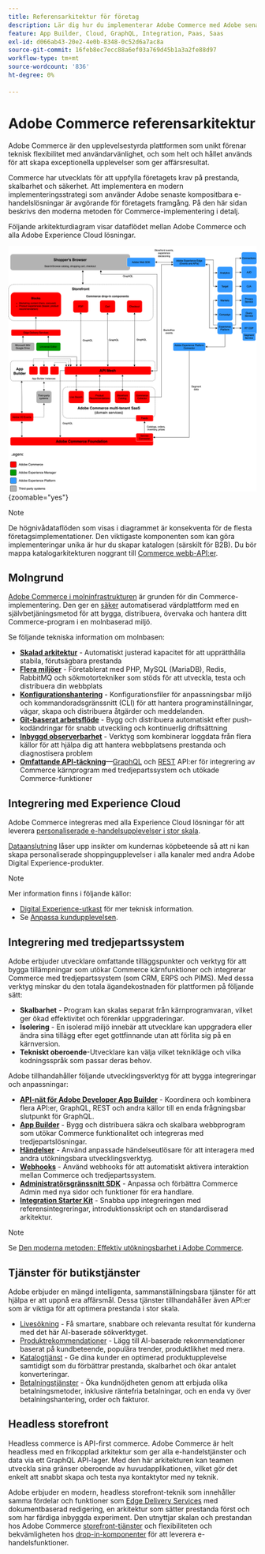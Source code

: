 ```yaml
---
title: Referensarkitektur för företag
description: Lär dig hur du implementerar Adobe Commerce med Adobe senaste teknik för sammanställbar e-handel.
feature: App Builder, Cloud, GraphQL, Integration, Paas, Saas
exl-id: d066ab43-20e2-4e0b-8348-0c52d6a7ac8a
source-git-commit: 16feb8ec7ecc88a6ef03a769d45b1a3a2fe88d97
workflow-type: tm+mt
source-wordcount: '836'
ht-degree: 0%

---
```


# Adobe Commerce referensarkitektur

Adobe Commerce är den upplevelsestyrda plattformen som unikt förenar teknisk flexibilitet med användarvänlighet, och som helt och hållet används för att skapa exceptionella upplevelser som ger affärsresultat.

Commerce har utvecklats för att uppfylla företagets krav på prestanda, skalbarhet och säkerhet. Att implementera en modern implementeringsstrategi som använder Adobe senaste kompositbara e-handelslösningar är avgörande för företagets framgång. På den här sidan beskrivs den moderna metoden för Commerce-implementering i detalj.

Följande arkitekturdiagram visar dataflödet mellan Adobe Commerce och alla Adobe Experience Cloud lösningar.

![Arkitekturdiagram som visar hur Adobe Commerce ansluter till Experience Cloud lösningar](../../assets/playbooks/commerce-architecture-v3.svg){zoomable="yes"}

>[!NOTE]
>
>De högnivådataflöden som visas i diagrammet är konsekventa för de flesta företagsimplementationer. Den viktigaste komponenten som kan göra implementeringar unika är hur du skapar katalogen (särskilt för B2B). Du bör mappa katalogarkitekturen noggrant till [Commerce webb-API:er](https://developer.adobe.com/commerce/webapi/get-started/).

## Molngrund

[Adobe Commerce i molninfrastrukturen](https://experienceleague.adobe.com/en/docs/commerce-cloud-service/user-guide/overview) är grunden för din Commerce-implementering. Den ger en [säker](../../security-and-compliance/shared-responsibility.md) automatiserad värdplattform med en självbetjäningsmetod för att bygga, distribuera, övervaka och hantera ditt Commerce-program i en molnbaserad miljö.

Se följande tekniska information om molnbasen:

- [**Skalad arkitektur**](https://experienceleague.adobe.com/en/docs/commerce-cloud-service/user-guide/architecture/scaled-architecture) - Automatiskt justerad kapacitet för att upprätthålla stabila, förutsägbara prestanda
- [**Flera miljöer**](https://experienceleague.adobe.com/en/docs/commerce-cloud-service/user-guide/architecture/pro-architecture) - Företablerat med PHP, MySQL (MariaDB), Redis, RabbitMQ och sökmotortekniker som stöds för att utveckla, testa och distribuera din webbplats
- [**Konfigurationshantering**](https://experienceleague.adobe.com/en/docs/commerce-cloud-service/user-guide/configure/overview) - Konfigurationsfiler för anpassningsbar miljö och kommandoradsgränssnitt (CLI) för att hantera programinställningar, vägar, skapa och distribuera åtgärder och meddelanden.
- [**Git-baserat arbetsflöde**](https://experienceleague.adobe.com/en/docs/commerce-cloud-service/user-guide/architecture/pro-develop-deploy-workflow) - Bygg och distribuera automatiskt efter push-kodändringar för snabb utveckling och kontinuerlig driftsättning
- [**Inbyggd observerbarhet**](https://experienceleague.adobe.com/en/docs/commerce-cloud-service/user-guide/monitor/performance) - Verktyg som kombinerar loggdata från flera källor för att hjälpa dig att hantera webbplatsens prestanda och diagnostisera problem
- [**Omfattande API-täckning**](https://developer.adobe.com/commerce/webapi/get-started/)—[GraphQL](https://developer.adobe.com/commerce/webapi/graphql/) och [REST](https://developer.adobe.com/commerce/webapi/rest) API:er för integrering av Commerce kärnprogram med tredjepartssystem och utökade Commerce-funktioner

## Integrering med Experience Cloud

Adobe Commerce integreras med alla Experience Cloud lösningar för att leverera [personaliserade e-handelsupplevelser i stor skala](https://experienceleague.adobe.com/en/docs/commerce-admin/customers/customers-menu/personalize-scale#customers-menu).

[Dataanslutning](https://experienceleague.adobe.com/en/docs/commerce/data-connection/overview) låser upp insikter om kundernas köpbeteende så att ni kan skapa personaliserade shoppingupplevelser i alla kanaler med andra Adobe Digital Experience-produkter.

>[!NOTE]
>
>Mer information finns i följande källor:
>
>- [Digital Experience-utkast](https://experienceleague.adobe.com/en/docs/blueprints-learn/architecture/overview) för mer teknisk information.
>- Se [Anpassa kundupplevelsen](https://experienceleague.adobe.com/en/docs/events/the-skill-exchange-recordings/commerce/aug2024/personalization).


## Integrering med tredjepartssystem

Adobe erbjuder utvecklare omfattande tilläggspunkter och verktyg för att bygga tillämpningar som utökar Commerce kärnfunktioner och integrerar Commerce med tredjepartssystem (som CRM, ERPS och PIMS). Med dessa verktyg minskar du den totala ägandekostnaden för plattformen på följande sätt:

- **Skalbarhet** - Program kan skalas separat från kärnprogramvaran, vilket ger ökad effektivitet och förenklar uppgraderingar.
- **Isolering** - En isolerad miljö innebär att utvecklare kan uppgradera eller ändra sina tillägg efter eget gottfinnande utan att förlita sig på en kärnversion.
- **Tekniskt oberoende**-Utvecklare kan välja vilket teknikläge och vilka kodningsspråk som passar deras behov.

Adobe tillhandahåller följande utvecklingsverktyg för att bygga integreringar och anpassningar:

- [**API-nät för Adobe Developer App Builder**](https://developer.adobe.com/graphql-mesh-gateway/) - Koordinera och kombinera flera API:er, GraphQL, REST och andra källor till en enda frågningsbar slutpunkt för GraphQL.
- [**App Builder**](https://developer.adobe.com/app-builder/docs/overview/) - Bygg och distribuera säkra och skalbara webbprogram som utökar Commerce funktionalitet och integreras med tredjepartslösningar.
- [**Händelser**](https://developer.adobe.com/commerce/extensibility/events/) - Använd anpassade händelseutlösare för att interagera med andra utökningsbara utvecklingsverktyg.
- [**Webhooks**](https://developer.adobe.com/commerce/extensibility/webhooks/) - Använd webhooks för att automatiskt aktivera interaktion mellan Commerce och tredjepartssystem.
- [**Administratörsgränssnitt SDK**](https://developer.adobe.com/commerce/extensibility/admin-ui-sdk/) - Anpassa och förbättra Commerce Admin med nya sidor och funktioner för era handlare.
- [**Integration Starter Kit**](https://developer.adobe.com/commerce/extensibility/starter-kit/) - Snabba upp integreringen med referensintegreringar, introduktionsskript och en standardiserad arkitektur.

>[!NOTE]
>
>Se [Den moderna metoden: Effektiv utökningsbarhet i Adobe Commerce](https://experienceleague.adobe.com/en/docs/events/the-skill-exchange-recordings/commerce/aug2024/extensibility).

## Tjänster för butikstjänster

Adobe erbjuder en mängd intelligenta, sammanställningsbara tjänster för att hjälpa er att uppnå era affärsmål. Dessa tjänster tillhandahåller även API:er som är viktiga för att optimera prestanda i stor skala.

- [Livesökning](https://experienceleague.adobe.com/en/docs/commerce/live-search/overview) - Få smartare, snabbare och relevanta resultat för kunderna med det här AI-baserade sökverktyget.
- [Produktrekommendationer](https://experienceleague.adobe.com/en/docs/commerce/product-recommendations/overview) - Lägg till AI-baserade rekommendationer baserat på kundbeteende, populära trender, produktlikhet med mera.
- [Katalogtjänst](https://experienceleague.adobe.com/en/docs/commerce/catalog-service/guide-overview) - Ge dina kunder en optimerad produktupplevelse samtidigt som du förbättrar prestanda, skalbarhet och ökar antalet konverteringar.
- [Betalningstjänster](https://experienceleague.adobe.com/en/docs/commerce/payment-services/guide-overview) - Öka kundnöjdheten genom att erbjuda olika betalningsmetoder, inklusive räntefria betalningar, och en enda vy över betalningshantering, order och fakturor.

## Headless storefront

Headless commerce is API-first commerce. Adobe Commerce är helt headless med en frikopplad arkitektur som ger alla e-handelstjänster och data via ett GraphQL API-lager. Med den här arkitekturen kan teamen utveckla sina gränser oberoende av huvudapplikationen, vilket gör det enkelt att snabbt skapa och testa nya kontaktytor med ny teknik.

Adobe erbjuder en modern, headless storefront-teknik som innehåller samma fördelar och funktioner som [Edge Delivery Services](https://www.aem.live/home) med dokumentbaserad redigering, en arkitektur som sätter prestanda först och som har färdiga inbyggda experiment. Den utnyttjar skalan och prestandan hos Adobe Commerce [storefront-tjänster](#storefront-services) och flexibiliteten och bekvämligheten hos [drop-in-komponenter](https://experienceleague.adobe.com/developer/commerce/storefront/) för att leverera e-handelsfunktioner.


